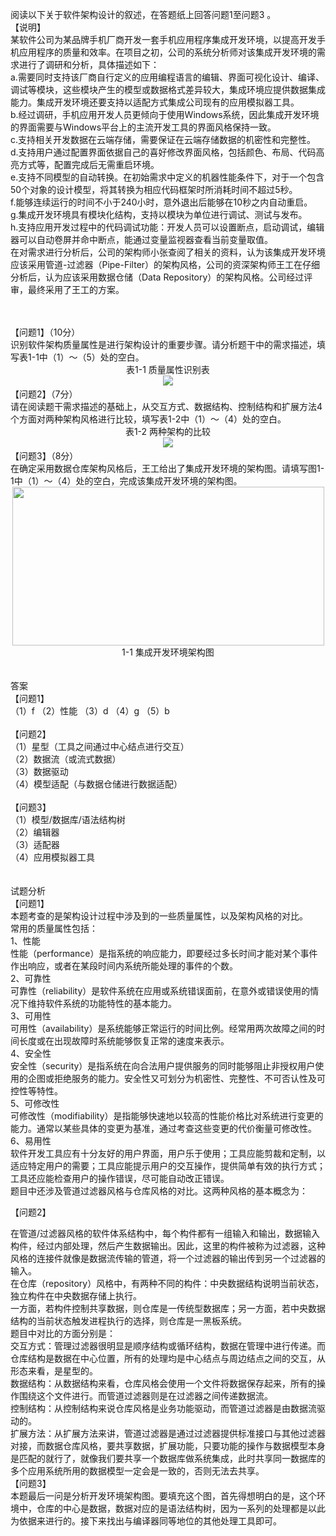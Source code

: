 <div class="detail lh2"><p>阅读以下关于软件架构设计的叙述，在答题纸上回答问题1至问题3 。<br/>【说明】<br/>某软件公司为某品牌手机厂商开发一套手机应用程序集成开发环境，以提高开发手机应用程序的质量和效率。在项目之初，公司的系统分析师对该集成开发环境的需求进行了调研和分析，具体描述如下：<br/>a.需要同时支持该厂商自行定义的应用编程语言的编辑、界面可视化设计、编译、调试等模块，这些模块产生的模型或数据格式差异较大，集成环境应提供数据集成能力。集成开发环境还要支持以适配方式集成公司现有的应用模拟器工具。<br/>b.经过调研，手机应用开发人员更倾向于使用Windows系统，因此集成开发环境的界面需要与Windows平台上的主流开发工具的界面风格保持一致。<br/>c.支持相关开发数据在云端存储，需要保证在云端存储数据的机密性和完整性。<br/>d.支持用户通过配置界面依据自己的喜好修改界面风格，包括颜色、布局、代码高亮方式等，配置完成后无需重启环境。<br/>e.支持不同模型的自动转换。在初始需求中定义的机器性能条件下，对于一个包含50个对象的设计模型，将其转换为相应代码框架时所消耗时间不超过5秒。<br/>f.能够连续运行的时间不小于240小时，意外退出后能够在10秒之内自动重启。<br/>g.集成开发环境具有模块化结构，支持以模块为单位进行调试、测试与发布。<br/>h.支持应用开发过程中的代码调试功能：开发人员可以设置断点，启动调试，编辑器可以自动卷屏并命中断点，能通过变量监视器查看当前变量取值。<br/>在对需求进行分析后，公司的架构师小张查阅了相关的资料，认为该集成开发环境应该采用管道-过滤器（Pipe-Filter）的架构风格，公司的资深架构师王工在仔细分析后，认为应该采用数据仓储（Data Repository）的架构风格。公司经过评审，最终采用了王工的方案。<br/></p><br/><br/>【问题1】（10分）<br/><div style="text-align: center;"><div style="text-align: left;">识别软件架构质量属性是进行架构设计的重要步骤。请分析题干中的需求描述，填写表1-1中（1）～（5）处的空白。</div>表1-1  质量属性识别表<br/>
</div><div style="text-align: center;"><img src="https://img.kuaiwenyun.com/images/shiti/2019-01/775/2.jpg" style="max-width:100%;"/><strong><br/></strong></div>
【问题2】（7分）<br/>请在阅读题干需求描述的基础上，从交互方式、数据结构、控制结构和扩展方法4个方面对两种架构风格进行比较，填写表1-2中（1）～（4）处的空白。
<div style="text-align: center;">
表1-2  两种架构的比较<br/>
</div><div style="text-align: center;"><img src="https://img.kuaiwenyun.com/images/shiti/2019-01/854/2.jpg" style="max-width:100%;"/><strong><br/></strong></div>
【问题3】（8分）<br/>
在确定采用数据仓库架构风格后，王工给出了集成开发环境的架构图。请填写图1-1中（1）～（4）处的空白，完成该集成开发环境的架构图。<br/>
<div style="text-align: center;">
<img alt="" src="https://lstatic.xisaiwang.com/tiku/uploadfiles/2017-09/968ec5f1e6874e14a5f54485430af4d2_.png" style="width: 499px; height: 254px;"/></div>
<div style="text-align: center;">
1-1  集成开发环境架构图</div><br/><br/>答案<br/>【问题1】<br/>
（1）f （2）性能 （3）d （4）g （5）b<br/>
<br/>
【问题2】<br/>
（1）星型（工具之间通过中心结点进行交互）<br/>
（2）数据流（或流式数据）<br/>
（3）数据驱动<br/>
（4）模型适配（与数据仓储进行数据适配）<br/>
<br/>
【问题3】<br/><div>
（1）模型/数据库/语法结构树 <br/></div><div>（2）编辑器</div>
（3）适配器<br/>
（4）应用模拟器工具<br/><br/><br/>试题分析<br/><div>【问题1】<br/>
</div><div>本题考查的是架构设计过程中涉及到的一些质量属性，以及架构风格的对比。</div>
常用的质量属性包括：<br/>
1、性能<br/>
性能（performance）是指系统的响应能力，即要经过多长时间才能对某个事件作出响应，或者在某段时间内系统所能处理的事件的个数。<br/>
2、可靠性<br/>
可靠性（reliability）是软件系统在应用或系统错误面前，在意外或错误使用的情况下维持软件系统的功能特性的基本能力。<br/>
3、可用性<br/>
可用性（availability）是系统能够正常运行的时间比例。经常用两次故障之间的时间长度或在出现故障时系统能够恢复正常的速度来表示。<br/>
4、安全性<br/>
安全性（security）是指系统在向合法用户提供服务的同时能够阻止非授权用户使用的企图或拒绝服务的能力。安全性又可划分为机密性、完整性、不可否认性及可控性等特性。<br/>
5、可修改性<br/>
可修改性（modifiability）是指能够快速地以较高的性能价格比对系统进行变更的能力。通常以某些具体的变更为基准，通过考查这些变更的代价衡量可修改性。<br/>
6、易用性<br/>
软件开发工具应有十分友好的用户界面，用户乐于使用；工具应能剪裁和定制，以适应特定用户的需要；工具应能提示用户的交互操作，提供简单有效的执行方式；工具还应能检查用户的操作错误，尽可能自动改正错误。<br/><div>
题目中还涉及管道过滤器风格与仓库风格的对比。这两种风格的基本概念为：</div><p>【问题2】<br/></p>
在管道/过滤器风格的软件体系结构中，每个构件都有一组输入和输出，数据输入构件，经过内部处理，然后产生数据输出。因此，这里的构件被称为过滤器，这种风格的连接件就像是数据流传输的管道，将一个过滤器的输出传到另一个过滤器的输入。<br/>
在仓库（repository）风格中，有两种不同的构件：中央数据结构说明当前状态，独立构件在中央数据存储上执行。<br/>
一方面，若构件控制共享数据，则仓库是一传统型数据库；另一方面，若中央数据结构的当前状态触发进程执行的选择，则仓库是一黑板系统。<br/>
题目中对比的方面分别是：<br/>
交互方式：管理过滤器很明显是顺序结构或循环结构，数据在管理中进行传递。而仓库结构是数据在中心位置，所有的处理均是中心结点与周边结点之间的交互，从形态来看，是星型的。<br/>
数据结构：从数据结构来看，仓库风格会使用一个文件将数据保存起来，所有的操作围绕这个文件进行。而管道过滤器则是在过滤器之间传递数据流。<br/>
控制结构：从控制结构来说仓库风格是业务功能驱动，而管道过滤器是由数据流驱动的。<br/><div>
扩展方法：从扩展方法来讲，管道过滤器是通过过滤器提供标准接口与其他过滤器对接，而数据仓库风格，要共享数据，扩展功能，只要功能的操作与数据模型本身是匹配的就行了，就像我们要共享一个数据库做系统集成，此时共享同一数据库的多个应用系统所用的数据模型一定会是一致的，否则无法去共享。</div><div>【问题3】</div><div> 本题最后一问是分析开发环境架构图。要填充这个图，首先得想明白的是，这个环境中，仓库的中心是数据，数据对应的是语法结构树，因为一系列的处理都是以此为依据来进行的。接下来找出与编译器同等地位的其他处理工具即可。
</div></div>